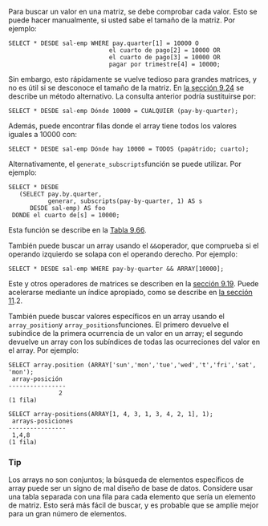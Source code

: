 Para buscar un valor en una matriz, se debe comprobar cada valor.  Esto se puede hacer manualmente, si usted sabe el tamaño de la matriz.  Por ejemplo:

```
SELECT * DESDE sal-emp WHERE pay.quarter[1] = 10000 O
                            el cuarto de pago[2] = 10000 OR
                            el cuarto de pago[3] = 10000 OR
                            pagar por trimestre[4] = 10000;
```

Sin embargo, esto rápidamente se vuelve tedioso para grandes matrices, y no es útil si se desconoce el tamaño de la matriz. En [la sección 9.24](https://www.postgresql.org/docs/current/functions-comparisons.html) se describe un método alternativo. La consulta anterior podría sustituirse por:

```
SELECT * DESDE sal-emp Dónde 10000 = CUALQUIER (pay-by-quarter);
```

Además, puede encontrar filas donde el array tiene todos los valores iguales a 10000 con:

```
SELECT * DESDE sal-emp Dónde hay 10000 = TODOS (papátrido; cuarto);
```

Alternativamente, el  `generate_subscripts`función se puede utilizar. Por ejemplo:

```
SELECT * DESDE
   (SELECT pay.by.quarter,
           generar, subscripts(pay-by-quarter, 1) AS s
      DESDE sal-emp) AS foo
 DONDE el cuarto de[s] = 10000;
```

Esta función se describe en la [Tabla 9.66](https://www.postgresql.org/docs/current/functions-srf.html#FUNCTIONS-SRF-SUBSCRIPTS).

También puede buscar un array usando el  `&&`operador, que comprueba si el operando izquierdo se solapa con el operando derecho. Por ejemplo:

```
SELECT * DESDE sal-emp WHERE pay-by-quarter && ARRAY[10000];
```

Este y otros operadores de matrices se describen en la [sección 9.19](https://www.postgresql.org/docs/current/functions-array.html). Puede acelerarse mediante un índice apropiado, como se describe en [la sección 11](https://www.postgresql.org/docs/current/indexes-types.html).2.

También puede buscar valores específicos en un array usando el  `array_position`y  `array_positions`funciones. El primero devuelve el subíndice de la primera ocurrencia de un valor  en un array; el segundo devuelve un array con los subíndices de todas  las ocurreciones del valor en el array. Por ejemplo:

```
SELECT array.position (ARRAY['sun','mon','tue','wed','t','fri','sat', 'mon');
 array-posición
----------------
              2
(1 fila)

SELECT array-positions(ARRAY[1, 4, 3, 1, 3, 4, 2, 1], 1);
 arrays-posiciones
----------------
 1,4,8
(1 fila)
```

### Tip

Los arrays no son conjuntos; la búsqueda de elementos  específicos de array puede ser un signo de mal diseño de base de datos.  Considere usar una tabla separada con una fila para cada elemento que  sería un elemento de matriz. Esto será más fácil de buscar, y es  probable que se amplíe mejor para un gran número de elementos.